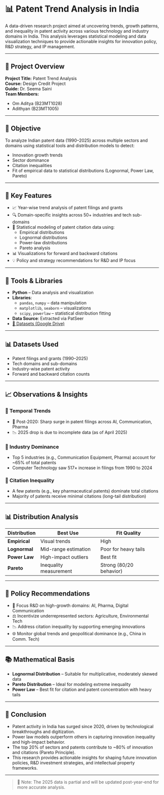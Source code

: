 # 📊 Patent Trend Analysis in India

A data-driven research project aimed at uncovering trends, growth patterns, and inequality in patent activity across various technology and industry domains in India. This analysis leverages statistical modeling and data visualization techniques to provide actionable insights for innovation policy, R&D strategy, and IP management.

---

## 📁 Project Overview

**Project Title:** Patent Trend Analysis  
**Course:** Design Credit Project  
**Guide:** Dr. Seema Saini  
**Team Members:**  
- Om Aditya (B23MT1028)  
- Adithyan (B23MT1005)

---

## 🎯 Objective

To analyze Indian patent data (1990–2025) across multiple sectors and domains using statistical tools and distribution models to detect:
- Innovation growth trends
- Sector dominance
- Citation inequalities
- Fit of empirical data to statistical distributions (Lognormal, Power Law, Pareto)

---

## 📌 Key Features

- 📈 Year-wise trend analysis of patent filings and grants  
- 🔍 Domain-specific insights across 50+ industries and tech sub-domains  
- 🧮 Statistical modeling of patent citation data using:
  - Empirical distributions
  - Lognormal distributions
  - Power-law distributions
  - Pareto analysis  
- 📊 Visualizations for forward and backward citations
- 💡 Policy and strategy recommendations for R&D and IP focus

---

## 🧰 Tools & Libraries

- **Python** – Data analysis and visualization  
- **Libraries**: 
  - `pandas`, `numpy` – data manipulation  
  - `matplotlib`, `seaborn` – visualizations  
  - `scipy`, `powerlaw` – statistical distribution fitting  
- **Data Source**: Extracted via PatSeer  
- [🔗 Datasets (Google Drive)](https://drive.google.com/drive/folders/10KDvaBPdrXGA6lWnkR8IHnEbC6z0kAFY?usp=sharing)

---

## 📊 Datasets Used

- Patent filings and grants (1990–2025)
- Tech domains and sub-domains
- Industry-wise patent activity
- Forward and backward citation counts

---

## 📈 Observations & Insights

### 🔹 Temporal Trends

- 🚀 Post-2020: Sharp surge in patent filings across AI, Communication, Pharma  
- 📉 2025 drop is due to incomplete data (as of April 2025)

### 🔹 Industry Dominance

- Top 5 industries (e.g., Communication Equipment, Pharma) account for ~65% of total patents  
- Computer Technology saw 517× increase in filings from 1990 to 2024

### 🔹 Citation Inequality

- A few patents (e.g., key pharmaceutical patents) dominate total citations  
- Majority of patents receive minimal citations (long-tail distribution)

---

## 📊 Distribution Analysis

| Distribution | Best Use | Fit Quality |
|--------------|----------|-------------|
| **Empirical** | Visual trends | High |
| **Lognormal** | Mid-range estimation | Poor for heavy tails |
| **Power Law** | High-impact outliers | Best fit |
| **Pareto** | Inequality measurement | Strong (80/20 behavior) |

---

## 📌 Policy Recommendations

- 🎯 Focus R&D on high-growth domains: AI, Pharma, Digital Communication  
- ⚖️ Incentivize underrepresented sectors: Agriculture, Environmental Tech  
- 📉 Address citation inequality by supporting emerging innovations  
- 🌐 Monitor global trends and geopolitical dominance (e.g., China in Comm. Tech)

---

## 📚 Mathematical Basis

- **Lognormal Distribution** – Suitable for multiplicative, moderately skewed data  
- **Pareto Distribution** – Ideal for modeling extreme inequality  
- **Power Law** – Best fit for citation and patent concentration with heavy tails

---

## 🔮 Conclusion

- Patent activity in India has surged since 2020, driven by technological breakthroughs and digitization.
- Power law models outperform others in capturing innovation inequality and high-impact behavior.
- The top 20% of sectors and patents contribute to ~80% of innovation and citations (Pareto Principle).
- This research provides actionable insights for shaping future innovation policies, R&D investment strategies, and intellectual property frameworks.

---


> 📎 Note: The 2025 data is partial and will be updated post-year-end for more accurate analysis.
